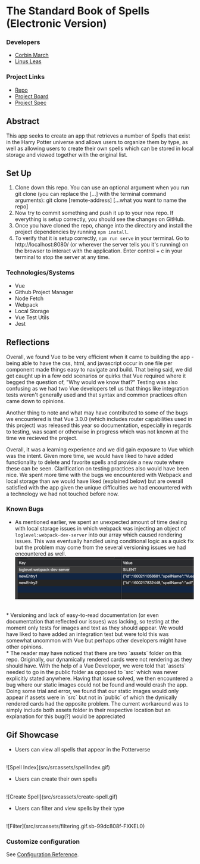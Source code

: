 # The Standard Book of Spells (Electronic Version)
### Developers
* [Corbin March](https://github.com/MarchCorbin)
* [Linus Leas ](https://github.com/Leasw144)

### Project Links
* [Repo](https://github.com/MarchCorbin/spellbook)
* [Project Board](https://github.com/MarchCorbin/spellbook/projects/1)
* [Project Spec](https://frontend.turing.io/projects/module-3/stretch.html)

## Abstract
This app seeks to create an app that retrieves a number of Spells that exist in the Harry Potter universe and allows users to organize them by type, as well as allowing users to create their own spells which can be stored in local storage and viewed together with the original list.

## Set Up

1. Clone down this repo. You can use an optional argument when you run git clone (you can replace the [...] with the terminal command arguments): git clone [remote-address] [...what you want to name the repo]
2. Now try to commit something and push it up to your new repo. If everything is setup correctly, you should see the changes on GitHub.
3. Once you have cloned the repo, change into the directory and install the project dependencies by running `npm install`.
4. To verify that it is setup correctly, `npm run serve` in your terminal. Go to http://localhost:8080/ (or wherever the server tells you it's running) on the browser to interact with the application. Enter control + c in your terminal to stop the server at any time.

### Technologies/Systems
* Vue
* Github Project Manager
* Node Fetch
* Webpack
* Local Storage
* Vue Test Utils
* Jest

## Reflections
Overall, we found Vue to be very efficient when it came to building the app - being able to have the css, html, and javascript occur in one file per component made things easy to navigate and build. That being said, we did get caught up in a few odd scenarios or quirks that Vue required where it begged the question of, "Why would we know that?" Testing was also confusing as we had two Vue developers tell us that things like integration tests weren't generally used and that syntax and common practices often came down to opinions. 

Another thing to note and what may have contributed to some of the bugs we encountered is that Vue 3.0.0 (which includes router capabilities used in this project) was released this year so documentation, especially in regards to testing, was scant or otherwise in progress which was not known at the time we recieved the project.

Overall, it was a learning experience and we did gain exposure to Vue which was the intent. Given more time, we would have liked to have added functionality to delete and favorite spells and provide a new route where these can be seen. Clarification on testing practices also would have been nice. We spent more time with the bugs we encountered with Webpack and local storage than we would have liked (explained below) but are overall satisfied with the app given the unique difficulties we had encountered with a technology we had not touched before now.

### Known Bugs

* As mentioned earlier, we spent an unexpected amount of time dealing with local storage issues in which webpack was injecting an object of `loglevel:webpack-dev-server` into our array which caused rendering issues. This was eventually handled using conditional logic as a quick fix but the problem may come from the several versioning issues we had encountered as well.
![Local Storage Bug](src/srcassets/ls-bug.png)
<br />
* Versioning and lack of easy-to-read documentation (or even documentation that reflected our issues) was lacking, so testing at the moment only tests for images and text as they should appear. We would have liked to have added an integration test but were told this was somewhat uncommon with Vue but perhaps other developers might have other opinions.
<br />
* The reader may have noticed that there are two `assets` folder on this repo. Originally, our dynamically rendered cards were not rendering as they should have. With the help of a Vue Developer, we were told that `assets` needed to go in the public folder as opposed to `src` which was never explicitly stated anywhere. Having that issue solved, we then encountered a bug where our static images could not be found and would crash the app. 
<br/>Doing some trial and error, we found that our static images would only appear if assets were in `src` but not in `public` of which the dynically rendered cards had the opposite problem. The current workaround was to simply include both assets folder in their respective location but an explanation for this bug(?) would be appreciated

## Gif Showcase

* Users can view all spells that appear in the Potterverse
<br>
![Spell Index](src/srcassets/spellIndex.gif)


* Users can create their own spells 
<br>
![Create Spell](src/srcassets/create-spell.gif)
<br>

* Users can filter and view spells by their type
<br>
![Filter](src/srcassets/filtering.gif.sb-99dc808f-FXKEL0)


### Customize configuration
See [Configuration Reference](https://cli.vuejs.org/config/).
